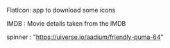 FlatIcon: app to download some icons

IMDB : Movie details taken from the IMDB

spinner : "https://uiverse.io/aadium/friendly-puma-64"
